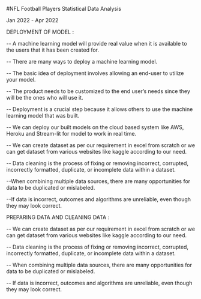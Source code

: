#NFL Football Players Statistical Data Analysis

Jan 2022 - Apr 2022



DEPLOYMENT OF MODEL :

  -- A machine learning model will provide real value when it is available to the users that it has been created for.
  
  -- There are many ways to deploy a machine learning model.
  
  -- The basic idea of deployment involves allowing an end-user to utilize your model.
  
  -- The product needs to be customized to the end user’s needs since they will be the ones who will use it.
  
  -- Deployment is a crucial step because it allows others to use the machine learning model that was built.
  
  -- We can deploy our built models on the cloud based system like AWS, Heroku and Stream-lit for model to work in real time.
  
  -- We can create dataset as per our requirement in excel from scratch or we can get dataset from various websites like kaggle according to our need.
  
  -- Data cleaning is the process of fixing or removing incorrect, corrupted, incorrectly formatted, duplicate, or incomplete data within a dataset.
  
  --When combining multiple data sources, there are many opportunities for data to be duplicated or mislabeled.
  
  --If data is incorrect, outcomes and algorithms are unreliable, even though they may look correct.




PREPARING DATA AND CLEANING DATA :


  -- We can create dataset as per our requirement in excel from scratch or we can get dataset from various websites like kaggle according to our need.
  
  -- Data cleaning is the process of fixing or removing incorrect, corrupted, incorrectly formatted, duplicate, or incomplete data within a dataset.
  
  -- When combining multiple data sources, there are many opportunities for data to be duplicated or mislabeled.
  
  -- If data is incorrect, outcomes and algorithms are unreliable, even though they may look correct.
